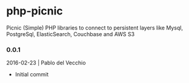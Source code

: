 # php-picnic

Picnic (Simple) PHP libraries to connect to persistent layers like Mysql, PostgreSql, ElasticSearch, Couchbase and AWS S3



### 0.0.1
2016-02-23 | Pablo del Vecchio

- Initial commit
